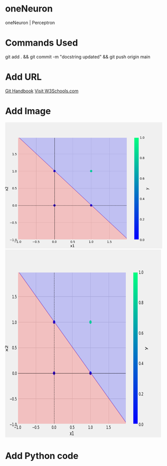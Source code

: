 # oneNeuron
oneNeuron | Perceptron

# Commands Used
git add . && git commit -m "docstring updated" && git push origin main

# Add URL
[Git Handbook](https://guides.github.com/introduction/git-handbook/)
<a href="https://www.w3schools.com">Visit W3Schools.com</a>


# Add Image
![sample Image](plots/and.png)
<img src="plots/and.png" alt="Girl in a Jacket" width="500" height="600">

# Add Python code
```

